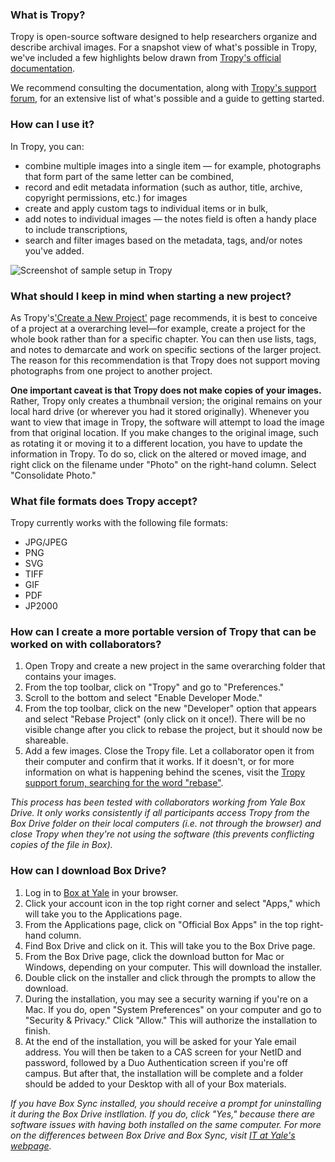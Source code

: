 ### What is Tropy?
Tropy is open-source software designed to help researchers organize and describe archival images. For a snapshot view of what's possible in Tropy, we've included a few highlights below drawn from <a href='https://docs.tropy.org/' target='_blank'>Tropy's official documentation</a>. 

We recommend consulting the documentation, along with <a href='https://forums.tropy.org/' target='_blank'>Tropy's support forum</a>, for an extensive list of what's possible and a guide to getting started.

### How can I use it?
In Tropy, you can:
- combine multiple images into a single item — for example, photographs that form part of the same letter can be combined,
- record and edit metadata information (such as author, title, archive, copyright permissions, etc.) for images
- create and apply custom tags to individual items or in bulk,
- add notes to individual images — the notes field is often a handy place to include transcriptions,
- search and filter images based on the metadata, tags, and/or notes you've added.

![Screenshot of sample setup in Tropy](https://github.com/YaleDHLab/workshop-prep/blob/master/portableTropy/images/tropy-example.png)

### What should I keep in mind when starting a new project?
As Tropy's<a href='https://docs.tropy.org/using-tropy/create_project' target='_blank'>'Create a New Project'</a> page recommends, it is best to conceive of a project at a overarching level—for example, create a project for the whole book rather than for a specific chapter. You can then use lists, tags, and notes to demarcate and work on specific sections of the larger project. The reason for this recommendation is that Tropy does not support moving photographs from one project to another project.

**One important caveat is that Tropy does not make copies of your images.** Rather, Tropy only creates a thumbnail version; the original remains on your local hard drive (or wherever you had it stored originally). Whenever you want to view that image in Tropy, the software will attempt to load the image from that original location. If you make changes to the original image, such as rotating it or moving it to a different location, you have to update the information in Tropy. To do so, click on the altered or moved image, and right click on the filename under "Photo" on the right-hand column. Select "Consolidate Photo."

### What file formats does Tropy accept?
Tropy currently works with the following file formats:
- JPG/JPEG
- PNG
- SVG
- TIFF
- GIF
- PDF
- JP2000

### How can I create a more portable version of Tropy that can be worked on with collaborators?
1. Open Tropy and create a new project in the same overarching folder that contains your images. 
2. From the top toolbar, click on "Tropy" and go to "Preferences."
3. Scroll to the bottom and select "Enable Developer Mode."
4. From the top toolbar, click on the new "Developer" option that appears and select "Rebase Project" (only click on it once!). There will be no visible change after you click to rebase the project, but it should now be shareable. 
5. Add a few images. Close the Tropy file. Let a collaborator open it from their computer and confirm that it works. If it doesn't, or for more information on what is happening behind the scenes, visit the <a href='https://forums.tropy.org/search?q=rebase' target='_blank'>Tropy support forum, searching for the word "rebase"</a>.

*This process has been tested with collaborators working from Yale Box Drive. It only works consistently if all participants access Tropy from the Box Drive folder on their local computers (i.e. not through the browser) and close Tropy when they're not using the software (this prevents conflicting copies of the file in Box).*

### How can I download Box Drive?
1. Log in to <a href='https://yale.account.box.com/login' target='_blank'>Box at Yale</a> in your browser.
2. Click your account icon in the top right corner and select "Apps," which will take you to the Applications page.
3. From the Applications page, click on "Official Box Apps" in the top right-hand column.
4. Find Box Drive and click on it. This will take you to the Box Drive page.
5. From the Box Drive page, click the download button for Mac or Windows, depending on your computer. This will download the installer.
6. Double click on the installer and click through the prompts to allow the download.
7. During the installation, you may see a security warning if you're on a Mac. If you do, open "System Preferences" on your computer and go to "Security & Privacy." Click "Allow." This will authorize the installation to finish.
8. At the end of the installation, you will be asked for your Yale email address. You will then be taken to a CAS screen for your NetID and password, followed by a Duo Authentication screen if you're off campus. But after that, the installation will be complete and a folder should be added to your Desktop with all of your Box materials.

*If you have Box Sync installed, you should receive a prompt for uninstalling it during the Box Drive instllation. If you do, click "Yes," because there are software issues with having both installed on the same computer. For more on the differences between Box Drive and Box Sync, visit <a href='https://yale.service-now.com/it?id=support_article&sys_id=0b592f581b5b2b40064bfe6edd4bcb10' target='_blank'>IT at Yale's webpage</a>.*


